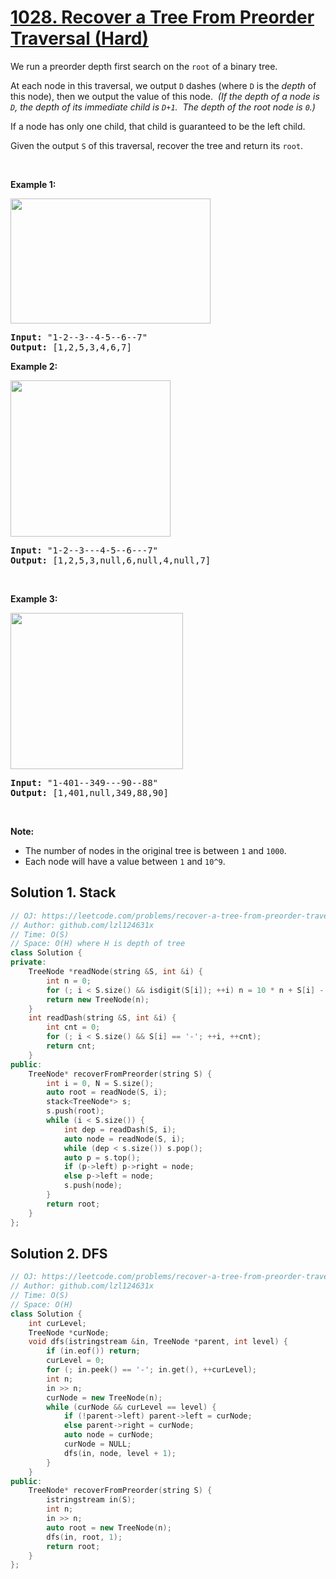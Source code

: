 # [1028. Recover a Tree From Preorder Traversal (Hard)](https://leetcode.com/problems/recover-a-tree-from-preorder-traversal/)

<p>We run a&nbsp;preorder&nbsp;depth first search on the <code>root</code> of a binary tree.</p>

<p>At each node in this traversal, we output <code>D</code> dashes (where <code>D</code> is the <em>depth</em> of this node), then we output the value of this node.&nbsp;&nbsp;<em>(If the depth of a node is <code>D</code>, the depth of its immediate child is <code>D+1</code>.&nbsp; The depth of the root node is <code>0</code>.)</em></p>

<p>If a node has only one child, that child is guaranteed to be the left child.</p>

<p>Given the output <code>S</code> of this traversal, recover the tree and return its <code>root</code>.</p>

<p>&nbsp;</p>

<p><strong>Example 1:</strong></p>

<p><strong><img alt="" src="https://assets.leetcode.com/uploads/2019/04/08/recover-a-tree-from-preorder-traversal.png" style="width: 320px; height: 200px;"></strong></p>

<pre><strong>Input: </strong><span id="example-input-1-1">"1-2--3--4-5--6--7"</span>
<strong>Output: </strong><span id="example-output-1">[1,2,5,3,4,6,7]</span>
</pre>

<div>
<p><strong>Example 2:</strong></p>

<p><strong><img alt="" src="https://assets.leetcode.com/uploads/2019/04/11/screen-shot-2019-04-10-at-114101-pm.png" style="width: 256px; height: 250px;"></strong></p>

<pre><strong>Input: </strong><span id="example-input-2-1">"1-2--3---4-5--6---7"</span>
<strong>Output: </strong><span id="example-output-2">[1,2,5,3,null,6,null,4,null,7]</span></pre>
</div>

<div>
<p>&nbsp;</p>

<div>
<p><strong>Example 3:</strong></p>

<p><span><img alt="" src="https://assets.leetcode.com/uploads/2019/04/11/screen-shot-2019-04-10-at-114955-pm.png" style="width: 276px; height: 250px;"></span></p>

<pre><strong>Input: </strong><span id="example-input-3-1">"1-401--349---90--88"</span>
<strong>Output: </strong><span id="example-output-3">[1,401,null,349,88,90]</span>
</pre>
</div>

<p>&nbsp;</p>

<p><strong>Note:</strong></p>

<ul>
	<li>The number of nodes in the original tree is between <code>1</code> and <code>1000</code>.</li>
	<li>Each node will have a value between <code>1</code> and <code>10^9</code>.</li>
</ul>
</div>


## Solution 1. Stack

```cpp
// OJ: https://leetcode.com/problems/recover-a-tree-from-preorder-traversal/
// Author: github.com/lzl124631x
// Time: O(S)
// Space: O(H) where H is depth of tree
class Solution {
private:
    TreeNode *readNode(string &S, int &i) {
        int n = 0;
        for (; i < S.size() && isdigit(S[i]); ++i) n = 10 * n + S[i] - '0';
        return new TreeNode(n);
    }
    int readDash(string &S, int &i) {
        int cnt = 0;
        for (; i < S.size() && S[i] == '-'; ++i, ++cnt);
        return cnt;
    }
public:
    TreeNode* recoverFromPreorder(string S) {
        int i = 0, N = S.size();
        auto root = readNode(S, i);
        stack<TreeNode*> s;
        s.push(root);
        while (i < S.size()) {
            int dep = readDash(S, i);
            auto node = readNode(S, i);
            while (dep < s.size()) s.pop();
            auto p = s.top();
            if (p->left) p->right = node;
            else p->left = node;
            s.push(node);
        }
        return root;
    }
};
```

## Solution 2. DFS

```cpp
// OJ: https://leetcode.com/problems/recover-a-tree-from-preorder-traversal/
// Author: github.com/lzl124631x
// Time: O(S)
// Space: O(H)
class Solution {
    int curLevel;
    TreeNode *curNode;
    void dfs(istringstream &in, TreeNode *parent, int level) {
        if (in.eof()) return;
        curLevel = 0;
        for (; in.peek() == '-'; in.get(), ++curLevel);
        int n;
        in >> n;
        curNode = new TreeNode(n);
        while (curNode && curLevel == level) {
            if (!parent->left) parent->left = curNode;
            else parent->right = curNode;
            auto node = curNode;
            curNode = NULL;
            dfs(in, node, level + 1);
        }
    }
public:
    TreeNode* recoverFromPreorder(string S) {
        istringstream in(S);
        int n;
        in >> n;
        auto root = new TreeNode(n);
        dfs(in, root, 1);
        return root;
    }
};
```